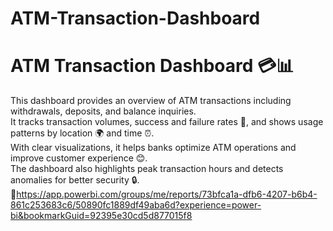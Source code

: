 # ATM-Transaction-Dashboard
# ATM Transaction Dashboard 💳📊

This dashboard provides an overview of ATM transactions including withdrawals, deposits, and balance inquiries.  
It tracks transaction volumes, success and failure rates 🚦, and shows usage patterns by location 🌍 and time ⏰.  
With clear visualizations, it helps banks optimize ATM operations and improve customer experience 😊.  
The dashboard also highlights peak transaction hours and detects anomalies for better security 🔒.
🔗https://app.powerbi.com/groups/me/reports/73bfca1a-dfb6-4207-b6b4-861c253683c6/50890fc1889df49aba6d?experience=power-bi&bookmarkGuid=92395e30cd5d877015f8
